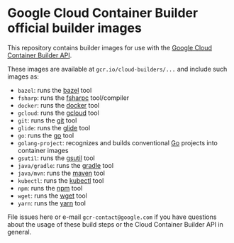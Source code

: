 # Google Cloud Container Builder official builder images

This repository contains builder images for use with the [Google Cloud Container
Builder API](https://cloud.google.com/container-builder/docs/).

These images are available at `gcr.io/cloud-builders/...` and include such
images as:

*   `bazel`: runs the [bazel](https://bazel.io) tool
*   `fsharp`: runs the [fsharpc](http://fsharp.org/) tool/compiler
*   `docker`: runs the [docker](https://docker.com) tool
*   `gcloud`: runs the [gcloud](https://cloud.google.com/sdk/gcloud/) tool
*   `git`: runs the [git](https://git-scm.com/) tool
*   `glide`: runs the [glide](https://glide.sh/) tool
*   `go`: runs the [go](https://golang.org/cmd/go) tool
*   `golang-project`: recognizes and builds conventional
    [Go](https://golang.org) projects into container images
*   `gsutil`: runs the [gsutil](https://cloud.google.com/storage/docs/gsutil)
    tool
*   `java/gradle`: runs the [gradle](https://gradle.org/) tool
*   `java/mvn`: runs the [maven](https://maven.apache.org/) tool
*   `kubectl`: runs the
    [kubectl](https://kubernetes.io/docs/user-guide/kubectl-overview/) tool
*   `npm`: runs the [npm](https://docs.npmjs.com/) tool
*   `wget`: runs the [wget](https://www.gnu.org/software/wget/) tool
*   `yarn`: runs the [yarn](https://yarnpkg.com/) tool

File issues here or e-mail `gcr-contact@google.com` if you have questions about
the usage of these build steps or the Cloud Container Builder API in general.
